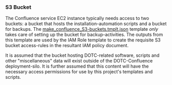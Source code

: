 ### S3 Bucket

The Confluence service EC2 instance typically needs access to two buckets: a bucket that hosts the installation-automation scripts and a bucket for backups. The [make_confluence_S3-buckets.tmplt.json](/Templates/make_confluence_S3-buckets.tmplt.json) template _only_ takes care of setting up the bucket for backup-activities. The outputs from this template are used by the IAM Role template to create the requisite S3 bucket access-rules in the resultant IAM policy document.

It is assumed that the bucket hosting DOTC-related software, scripts and other "miscellaneous" data will exist outside of the DOTC-Confluence deployment-silo. It is further assumed that this content will have the necessary access permissions for use by this project's templates and scripts.
